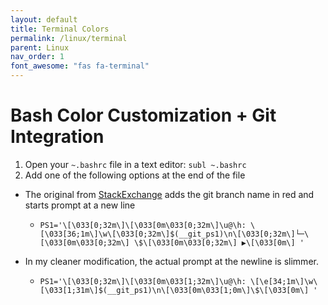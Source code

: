 ```yaml
---
layout: default
title: Terminal Colors
permalink: /linux/terminal
parent: Linux
nav_order: 1
font_awesome: "fas fa-terminal"
---
```



# <i class="{{ page.font_awesome }}"></i> Bash Color Customization + Git Integration

1. Open your `~.bashrc` file in a text editor: `subl ~.bashrc`
2. Add one of the following options at the end of the file


- The original from [StackExchange](https://gist.github.com/justintv/168835#gistcomment-1717504) adds the git branch name in red and starts prompt at a new line
	- `PS1='\[\033[0;32m\]\[\033[0m\033[0;32m\]\u@\h: \[\033[36;1m\]\w\[\033[0;32m\]$(__git_ps1)\n\[\033[0;32m\]└─\[\033[0m\033[0;32m\] \$\[\033[0m\033[0;32m\] ▶\[\033[0m\] '`

- In my cleaner modification, the actual prompt at the newline is slimmer.
	- `PS1='\[\033[0;32m\]\[\033[0m\033[1;32m\]\u@\h: \[\e[34;1m\]\w\[\033[1;31m\]$(__git_ps1)\n\[\033[0m\033[1;0m\]\$\[\033[0m\] '`